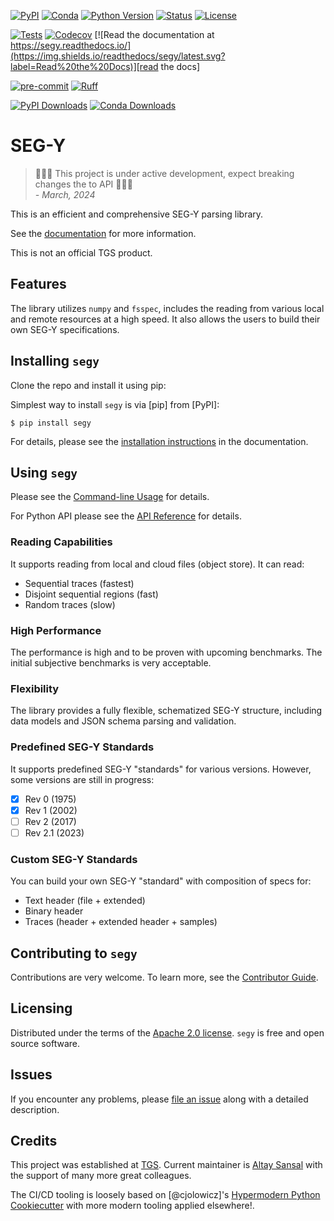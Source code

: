 [![PyPI](https://img.shields.io/pypi/v/segy.svg)][install_pip]
[![Conda](https://img.shields.io/conda/vn/conda-forge/segy)][install_conda]
[![Python Version](https://img.shields.io/pypi/pyversions/multidimio)][python version]
[![Status](https://img.shields.io/pypi/status/segy.svg)][status]
[![License](https://img.shields.io/pypi/l/segy)][apache 2.0 license]

[![Tests](https://github.com/TGSAI/segy/workflows/Tests/badge.svg)][tests]
[![Codecov](https://codecov.io/gh/TGSAI/segy/branch/main/graph/badge.svg)][codecov]
[![Read the documentation at https://segy.readthedocs.io/](https://img.shields.io/readthedocs/segy/latest.svg?label=Read%20the%20Docs)][read the docs]

[![pre-commit](https://img.shields.io/badge/pre--commit-enabled-brightgreen?logo=pre-commit&logoColor=white)][pre-commit]
[![Ruff](https://img.shields.io/endpoint?url=https://raw.githubusercontent.com/astral-sh/ruff/main/assets/badge/v2.json)][ruff]

[![PyPI Downloads](https://static.pepy.tech/personalized-badge/segy?period=total&units=international_system&left_color=grey&right_color=blue&left_text=PyPI%20downloads)][pypi_]
[![Conda Downloads](https://img.shields.io/conda/dn/conda-forge/segy?label=Conda%20downloads&style=flat)][conda-forge_]

[pypi_]: https://pypi.org/project/segy/
[conda-forge_]: https://anaconda.org/conda-forge/segy
[status]: https://pypi.org/project/segy/
[python version]: https://pypi.org/project/segy
[read the docs]: https://segy.readthedocs.io/
[tests]: https://github.com/TGSAI/segy/actions?workflow=Tests
[codecov]: https://app.codecov.io/gh/TGSAI/segy
[pre-commit]: https://github.com/pre-commit/pre-commit
[ruff]: https://github.com/astral-sh/ruff
[install_pip]: https://segy.readthedocs.io/en/latest/installation.html#using-pip-and-virtualenv
[install_conda]: https://segy.readthedocs.io/en/latest/installation.html#using-conda

# SEG-Y

> 🚧👷🏻 This project is under active development, expect breaking changes
> the to API 👷🏻🚧  
> *\- March, 2024*

This is an efficient and comprehensive SEG-Y parsing library.

See the [documentation][read the docs] for more information.

This is not an official TGS product.

## Features

The library utilizes `numpy` and `fsspec`, includes the reading from various local
and remote resources at a high speed. It also allows the users to build their own
SEG-Y specifications.

## Installing `segy`

Clone the repo and install it using pip:

Simplest way to install `segy` is via [pip] from [PyPI]:

```shell
$ pip install segy
```

For details, please see the [installation instructions]
in the documentation.

## Using `segy`

Please see the [Command-line Usage] for details.

For Python API please see the [API Reference] for details.

### Reading Capabilities

It supports reading from local and cloud files (object store). It can read:

- Sequential traces (fastest)
- Disjoint sequential regions (fast)
- Random traces (slow)

### High Performance

The performance is high and to be proven with upcoming benchmarks. The initial
subjective benchmarks is very acceptable.

### Flexibility

The library provides a fully flexible, schematized SEG-Y structure, including
data models and JSON schema parsing and validation.

### Predefined SEG-Y Standards

It supports predefined SEG-Y "standards" for various versions. However,
some versions are still in progress:

- [x] Rev 0 (1975)
- [x] Rev 1 (2002)
- [ ] Rev 2 (2017)
- [ ] Rev 2.1 (2023)

### Custom SEG-Y Standards

You can build your own SEG-Y "standard" with composition of specs for:

- Text header (file + extended)
- Binary header
- Traces (header + extended header + samples)

## Contributing to `segy`

Contributions are very welcome.
To learn more, see the [Contributor Guide].

## Licensing

Distributed under the terms of the [Apache 2.0 license].
`segy` is free and open source software.

## Issues

If you encounter any problems,
please [file an issue] along with a detailed description.

## Credits

This project was established at [TGS](https://www.tgs.com/). Current
maintainer is [Altay Sansal](https://github.com/tasansal) with the support
of many more great colleagues.

The CI/CD tooling is loosely based on [@cjolowicz]'s [Hypermodern Python Cookiecutter]
with more modern tooling applied elsewhere!.

[hypermodern python cookiecutter]: https://github.com/cjolowicz/cookiecutter-hypermodern-python
[file an issue]: https://github.com/TGSAI/segy/issues

<!-- github-only -->

[apache 2.0 license]: https://github.com/TGSAI/segy/blob/main/LICENSE
[contributor guide]: https://github.com/TGSAI/segy/blob/main/CONTRIBUTING.md
[command-line usage]: https://segy.readthedocs.io/en/latest/usage.html
[api reference]: https://segy.readthedocs.io/en/latest/reference.html
[installation instructions]: https://segy.readthedocs.io/en/latest/installation.html

